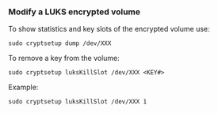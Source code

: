 ### Modify a LUKS encrypted volume

To show statistics and key slots of the encrypted volume use:

```
sudo cryptsetup dump /dev/XXX
```

To remove a key from the volume:

```
sudo cryptsetup luksKillSlot /dev/XXX <KEY#>
```

Example:

```
sudo cryptsetup luksKillSlot /dev/XXX 1
```